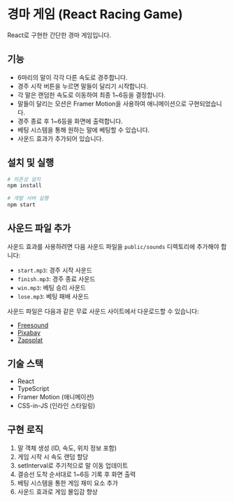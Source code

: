 # 경마 게임 (React Racing Game)

React로 구현한 간단한 경마 게임입니다.

## 기능

- 6마리의 말이 각각 다른 속도로 경주합니다.
- 경주 시작 버튼을 누르면 말들이 달리기 시작합니다.
- 각 말은 랜덤한 속도로 이동하여 최종 1~6등을 결정합니다.
- 말들이 달리는 모션은 Framer Motion을 사용하여 애니메이션으로 구현되었습니다.
- 경주 종료 후 1~6등을 화면에 출력합니다.
- 베팅 시스템을 통해 원하는 말에 베팅할 수 있습니다.
- 사운드 효과가 추가되어 있습니다.

## 설치 및 실행

```bash
# 의존성 설치
npm install

# 개발 서버 실행
npm start
```

## 사운드 파일 추가

사운드 효과를 사용하려면 다음 사운드 파일을 `public/sounds` 디렉토리에 추가해야 합니다:

- `start.mp3`: 경주 시작 사운드
- `finish.mp3`: 경주 종료 사운드
- `win.mp3`: 베팅 승리 사운드
- `lose.mp3`: 베팅 패배 사운드

사운드 파일은 다음과 같은 무료 사운드 사이트에서 다운로드할 수 있습니다:
- [Freesound](https://freesound.org/)
- [Pixabay](https://pixabay.com/sound-effects/)
- [Zapsplat](https://www.zapsplat.com/)

## 기술 스택

- React
- TypeScript
- Framer Motion (애니메이션)
- CSS-in-JS (인라인 스타일링)

## 구현 로직

1. 말 객체 생성 (ID, 속도, 위치 정보 포함)
2. 게임 시작 시 속도 랜덤 할당
3. setInterval로 주기적으로 말 이동 업데이트
4. 결승선 도착 순서대로 1~6등 기록 후 화면 출력
5. 베팅 시스템을 통한 게임 재미 요소 추가
6. 사운드 효과로 게임 몰입감 향상 